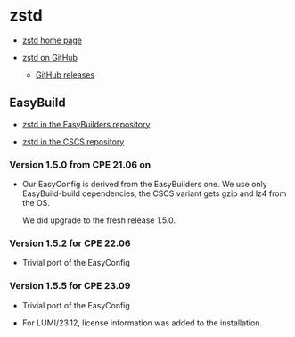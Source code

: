 # zstd

  * [zstd home page](https://facebook.github.io/zstd)

  * [zstd on GitHub](https://github.com/facebook/zstd)

      * [GitHub releases](https://github.com/facebook/zstd/releases/)


## EasyBuild

  * [zstd in the EasyBuilders repository](https://github.com/easybuilders/easybuild-easyconfigs/tree/develop/easybuild/easyconfigs/z/zstd)

  * [zstd in the CSCS repository](https://github.com/eth-cscs/production/tree/master/easybuild/easyconfigs/z/zstd)


### Version 1.5.0 from CPE 21.06 on

  * Our EasyConfig is derived from the EasyBuilders one. We use only EasyBuild-build
    dependencies, the CSCS variant gets gzip and lz4 from the OS.

    We did upgrade to the fresh release 1.5.0.


### Version 1.5.2 for CPE 22.06

  * Trivial port of the EasyConfig


### Version 1.5.5 for CPE 23.09

  * Trivial port of the EasyConfig

  * For LUMI/23.12, license information was added to the installation.

